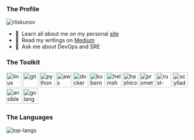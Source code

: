 <h3 align="left">The Profile</h3>
<p align="left"> 
 <img src="https://komarev.com/ghpvc/?username=rliskunov" alt="rliskunov" /> 
</p>

- 👾 &nbsp;Learn all about me on my personal [site](https://rliskunov.github.io)
- 👀 &nbsp;Read my writings on [Medium](https://medium.com/@liskunov.roma.rl)
- 💭 &nbsp;Ask me about DevOps and SRE


<h3 align="left">The Toolkit</h3>
<p align="left">
 <img src="https://www.vectorlogo.zone/logos/linux/linux-icon.svg" alt="linux" width="40" height="40"/> 
 <img src="https://www.vectorlogo.zone/logos/git-scm/git-scm-icon.svg" alt="git" width="40" height="40"/> 
 <img src="https://www.vectorlogo.zone/logos/python/python-icon.svg" alt="python" width="40" height="40"/> 
 <img src="https://www.vectorlogo.zone/logos/amazon_aws/amazon_aws-icon.svg" alt="aws" width="40" height="40"/> 
 <img src="https://www.vectorlogo.zone/logos/docker/docker-icon.svg" alt="docker" width="40" height="40"/>
 <img src="https://www.vectorlogo.zone/logos/kubernetes/kubernetes-icon.svg" alt="kubernetes" width="40" height="40"/>
 <img src="https://www.vectorlogo.zone/logos/helmsh/helmsh-icon.svg" alt="helmsh" width="40" height="40"/>
 <img src="https://www.vectorlogo.zone/logos/hashicorp/hashicorp-icon.svg" alt="hashicorp" width="40" height="40"/>
 <img src="https://www.vectorlogo.zone/logos/prometheusio/prometheusio-icon.svg" alt="prometheusio" width="40" height="40"/>
 <img src="https://www.vectorlogo.zone/logos/rust-lang/rust-lang-icon.svg" alt="rust-lang" width="40" height="40"/>
 <img src="https://www.vectorlogo.zone/logos/scylladb/scylladb-icon.svg" alt="scylladb" width="40" height="40"/>
 <img src="https://www.vectorlogo.zone/logos/ansible/ansible-icon.svg" alt="ansible" width="40" height="40"/>
 <img src="https://www.vectorlogo.zone/logos/golang/golang-icon.svg" alt="golang" width="40" height="40"/>
</p>

<h3 align="left">The Languages</h3>
<p>
 <img align="center" src="https://github-readme-stats.vercel.app/api/top-langs/?username=rliskunov&layout=compact" alt="top-langs" />
</p>
